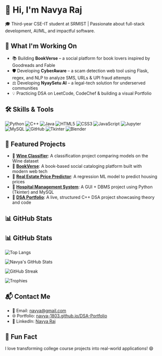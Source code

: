 # 👋 Hi, I'm Navya Raj

🎓 Third-year CSE-IT student at SRMIST | Passionate about full-stack development, AI/ML, and impactful software.


## 🚀 What I'm Working On
- 📚 Building **BookVerse** – a social platform for book lovers inspired by Goodreads and Fable  
- 🛡️ Developing **CyberAware** – a scam detection web tool using Flask, regex, and NLP to analyze SMS, URLs & UPI fraud attempts  
- ⚖️ Developing **NyaySetu AI** – a legal-tech solution for underserved communities  
- 💡 Practicing DSA on LeetCode, CodeChef & building a visual Portfolio


## 🛠️ Skills & Tools

![Python](https://img.shields.io/badge/Python-3776AB?style=flat&logo=python&logoColor=white)
![C++](https://img.shields.io/badge/C++-00599C?style=flat&logo=c%2B%2B&logoColor=white)
![Java](https://img.shields.io/badge/Java-ED8B00?style=flat&logo=java&logoColor=white)
![HTML5](https://img.shields.io/badge/HTML5-E34F26?style=flat&logo=html5&logoColor=white)
![CSS3](https://img.shields.io/badge/CSS3-1572B6?style=flat&logo=css3&logoColor=white)
![JavaScript](https://img.shields.io/badge/JavaScript-F7DF1E?style=flat&logo=javascript&logoColor=black)
![Jupyter](https://img.shields.io/badge/Jupyter-F37626?style=flat&logo=jupyter&logoColor=white)
![MySQL](https://img.shields.io/badge/MySQL-4479A1?style=flat&logo=mysql&logoColor=white)
![GitHub](https://img.shields.io/badge/GitHub-100000?style=flat&logo=github&logoColor=white)
![Tkinter](https://img.shields.io/badge/Tkinter-FF6F00?style=flat)
![Blender](https://img.shields.io/badge/Blender-F5792A?style=flat&logo=blender&logoColor=white)


## 📌 Featured Projects

- 🔗 [**Wine Classifier**](https://github.com/Navya-1803): A classification project comparing models on the Wine dataset
- 🔗 [**BookVerse**](https://github.com/Navya-1803/BookVerse): A book-based social cataloging platform built with modern web tech
- 🔗 [**Real Estate Price Predictor**](https://github.com/Navya-1803): A regression ML model to predict housing prices 
- 🔗 [**Hospital Management System**](https://github.com/Navya-1803/Hospital_Management): A GUI + DBMS project using Python (Tkinter) and MySQL  
- 🔗 [**DSA Portfolio**](https://navya-1803.github.io/DSA-Portfolio/): A live, structured C++ DSA project showcasing theory and code  



## 📊 GitHub Stats

## 📊 GitHub Stats

![Top Langs](https://github-readme-stats.vercel.app/api/top-langs/?username=Navya-1803&layout=compact&theme=radical)

![Navya's GitHub Stats](https://github-readme-stats.vercel.app/api?username=Navya-1803&show_icons=true&theme=radical)

![GitHub Streak](https://streak-stats.demolab.com?user=Navya-1803&theme=radical)

![Trophies](https://github-profile-trophy.vercel.app/?username=Navya-1803&theme=radical&no-frame=true)



## 📬 Contact Me

- 📧 Email: navya@gmail.com  
- 🌐 Portfolio: [navya-1803.github.io/DSA-Portfolio](https://navya-1803.github.io/DSA-Portfolio)  
- 💼 LinkedIn: [Navya Raj](https://www.linkedin.com/in/navya-raj-473710302/)


## 🎯 Fun Fact

I love transforming college course projects into real-world applications! 😄
